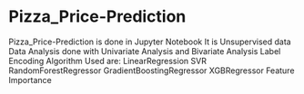 # Pizza_Price-Prediction
Pizza_Price-Prediction is done in Jupyter Notebook
It is Unsupervised data
Data Analysis done with Univariate Analysis and Bivariate Analysis
Label Encoding 
Algorithm Used are:
LinearRegression
SVR
RandomForestRegressor
GradientBoostingRegressor
XGBRegressor
Feature Importance
